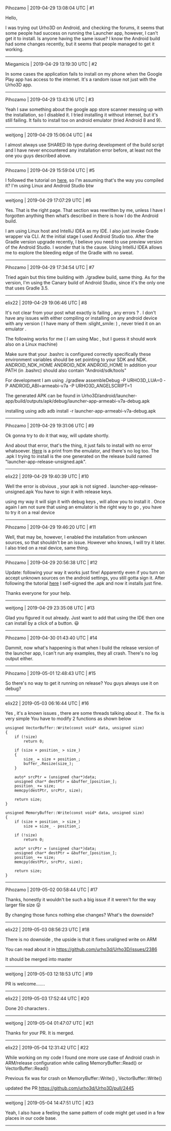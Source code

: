 Pihozamo | 2019-04-29 13:08:04 UTC | #1

Hello, 

I was trying out Urho3D on Android, and checking the forums, it seems that some people had success on running the Launcher app, however, I can't get it to install. Is anyone having the same issue? I know the Android build had some changes recently, but it seems that people managed to get it working.

-------------------------

Miegamicis | 2019-04-29 13:19:30 UTC | #2

In some cases the application fails to install on my phone when the Google Play app has access to the internet. It's a random issue not just with the Urho3D app.

-------------------------

Pihozamo | 2019-04-29 13:43:16 UTC | #3

Yeah I saw something about the google app store scanner messing up with the installation, so I disabled it. I tried installing it without internet, but it's still failing. It fails to install too on android emulator (tried Android 8 and 9).

-------------------------

weitjong | 2019-04-29 15:06:04 UTC | #4

I almost always use SHARED lib type during development of the build script and I have never encountered any installation error before, at least not the one you guys described above.

-------------------------

Pihozamo | 2019-04-29 15:59:04 UTC | #5

I followed the tutorial on [here](https://urho3d.github.io/documentation/HEAD/_building.html#Building_Android), so I'm assuming that's the way you compiled it? I'm using Linux and Android Studio btw

-------------------------

weitjong | 2019-04-29 17:07:29 UTC | #6

Yes. That is the right page. That section was rewritten by me, unless I have I forgotten anything then what’s described in there is how I do the Android build.

I am using Linux host and IntelliJ IDEA as my IDE. I also just invoke Grade wrapper via CLI. At the initial stage I used Android Studio too. After the Gradle version upgrade recently, I believe you need to use preview version of the Android Studio. I wonder that is the cause. Using IntelliJ IDEA allows me to explore the bleeding edge of the Gradle with no sweat.

-------------------------

Pihozamo | 2019-04-29 17:34:54 UTC | #7

Tried again but this time building with ./gradlew build, same thing. As for the version, I'm using the Canary build of Android Studio, since it's the only one that uses Gradle 3.5.

-------------------------

elix22 | 2019-04-29 19:06:46 UTC | #8

It's not clear from your post what exactly is failing , any errors ?  .
I don't have any issues with either compiling or installing on any android device with any version ( I have many of them :slight_smile: ) , never tried it on an emulator .

The following works for me ( I am using Mac , but I guess it should work also on a Linux machine)

Make sure that your .bashrc is configured correctly specifically these environment variables should be set pointing to your SDK and NDK.
ANDROID_NDK_HOME
ANDROID_NDK
ANDROID_HOME
In addition your PATH (in .bashrc)  should also contain "Android/sdk/tools"

For development I am using
./gradlew assembleDebug -P URHO3D_LUA=0 -P ANDROID_ABI=armeabi-v7a -P URHO3D_ANGELSCRIPT=1

The generated APK can be found in 
 Urho3D/android/launcher-app/build/outputs/apk/debug/launcher-app-armeabi-v7a-debug.apk

installing using adb 
adb install -r launcher-app-armeabi-v7a-debug.apk

-------------------------

Pihozamo | 2019-04-29 19:31:06 UTC | #9

Ok gonna try to do it that way, will update shortly. 

And about that error, that's the thing, it just fails to install with no error whatsoever. [Here](https://i.imgur.com/NO0S4h4.png) is a print from the emulator, and there's no log too. The .apk I trying to install is the one generated on the release build named "launcher-app-release-unsigned.apk".

-------------------------

elix22 | 2019-04-29 19:40:39 UTC | #10

Well the error is obvious , your apk is not signed .
launcher-app-release-unsigned.apk
You have to sign it with release keys.

using my way it will sign it with debug keys , will allow you to install it .
Once again I am not sure that using an emulator is the right way to go , you have to try it on a real device

-------------------------

Pihozamo | 2019-04-29 19:46:20 UTC | #11

Well, that may be, however, I enabled the installation from unknown sources, so that shouldn't be an issue. However who knows, I will try it later. I also tried on a real device, same thing.

-------------------------

Pihozamo | 2019-04-29 20:56:38 UTC | #12

Update: following your way it works just fine! Apparently even if you turn on accept unknown sources on the android settings, you still gotta sign it. After following the tutorial [here](http://www.androiddevelopment.org/2009/01/19/signing-an-android-application-for-real-life-mobile-device-usage-installation/) I self-signed the .apk and now it installs just fine. 

Thanks everyone for your help.

-------------------------

weitjong | 2019-04-29 23:35:08 UTC | #13

Glad you figured it out already. Just want to add that using the IDE then one can install by a click of a button. :smiley:

-------------------------

Pihozamo | 2019-04-30 01:43:40 UTC | #14

Dammit, now what's happening is that when I build the release version of the launcher app, I can't run any examples, they all crash. There's no log output either.

-------------------------

Pihozamo | 2019-05-01 12:48:43 UTC | #15

So there's no way to get it running on release? You guys always use it on debug?

-------------------------

elix22 | 2019-05-03 06:16:44 UTC | #16

Yes , it's a known issues , there are some threads talking about it .
The fix is very simple 
You have to modify 2 functions as shown below

```
unsigned VectorBuffer::Write(const void* data, unsigned size)
{
    if (!size)
        return 0;

    if (size + position_ > size_)
    {
        size_ = size + position_;
        buffer_.Resize(size_);
    }

    auto* srcPtr = (unsigned char*)data;
    unsigned char* destPtr = &buffer_[position_];
    position_ += size;
    memcpy(destPtr, srcPtr, size);

    return size;
}
```

```
unsigned MemoryBuffer::Write(const void* data, unsigned size)
{
    if (size + position_ > size_)
        size = size_ - position_;

    if (!size)
        return 0;

    auto* srcPtr = (unsigned char*)data;
    unsigned char* destPtr = &buffer_[position_];
    position_ += size;
    memcpy(destPtr, srcPtr, size);

    return size;
}
```

-------------------------

Pihozamo | 2019-05-02 00:58:44 UTC | #17

Thanks, honestly it wouldn't be such a big issue if it weren't for the way larger file size :stuck_out_tongue:

By changing those funcs nothing else changes? What's the downside?

-------------------------

elix22 | 2019-05-03 08:56:23 UTC | #18

There is no downside , the  upside is that it fixes unaligned write on ARM

You can read about it in https://github.com/urho3d/Urho3D/issues/2386 

It should be merged into master

-------------------------

weitjong | 2019-05-03 12:18:53 UTC | #19

PR is welcome.......

-------------------------

elix22 | 2019-05-03 17:52:44 UTC | #20

Done
20  characters .

-------------------------

weitjong | 2019-05-04 01:47:07 UTC | #21

Thanks for your PR. It is merged.

-------------------------

elix22 | 2019-05-04 12:31:42 UTC | #22

While working on my code 
I found one more use case of Android crash in ARM/release configuration while calling MemoryBuffer::Read() or VectorBuffer::Read()

Previous fix was for crash  on MemoryBuffer::Write() , VectorBuffer::Write() 

updated the PR
https://github.com/urho3d/Urho3D/pull/2445

-------------------------

weitjong | 2019-05-04 14:47:51 UTC | #23

Yeah, I also have a feeling the same pattern of code might get used in a few places in our code base.

-------------------------

